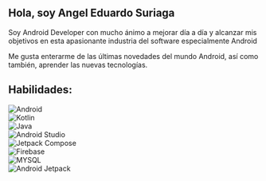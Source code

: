 ## Hola, soy Angel Eduardo Suriaga

Soy Android Developer con mucho ánimo a mejorar día a día y alcanzar mis objetivos en esta apasionante industria del software especialmente Android

Me gusta enterarme de las últimas novedades del mundo Android, así como también, aprender las nuevas tecnologías.

## Habilidades:
![Android](https://img.shields.io/badge/Android-2EDF85?style=for-the-badge&logo=android&logoColor=white&labelColor=blue)</br>
![Kotlin](https://img.shields.io/badge/Kotlin-515ED8?style=for-the-badge&logo=kotlin&logoColor=white&labelColor=blue)</br>
![Java](https://img.shields.io/badge/Java-red?style=for-the-badge&logo=java&logoColor=white&labelColor=blue)</br>
![Android Studio](https://img.shields.io/badge/Android%20Studio-4385F5?style=for-the-badge&logo=android%20studio&logoColor=white&labelColor=blue)</br>
![Jetpack Compose](https://img.shields.io/badge/Jetpack%20Compose-083042?style=for-the-badge&logo=jetpack%20compose&logoColor=white&labelColor=blue)</br>
![Firebase](https://img.shields.io/badge/Firebase-F2C12B?style=for-the-badge&logo=firebase&logoColor=white&labelColor=blue)</br>
![MYSQL](https://img.shields.io/badge/Mysql-00618B?style=for-the-badge&logo=mysql&logoColor=white&labelColor=blue)</br>
![Android Jetpack](https://img.shields.io/badge/Android%20Jetpack-1D9C5A?style=for-the-badge&logo=android&logoColor=white&labelColor=blue)</br>

